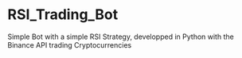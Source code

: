 # RSI_Trading_Bot
Simple Bot with a simple RSI Strategy, developped in Python with the Binance API trading Cryptocurrencies
